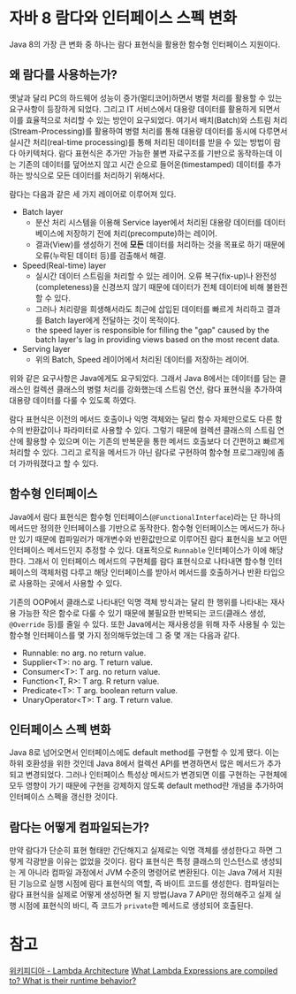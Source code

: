 # 자바 8 람다와 인터페이스 스펙 변화
Java 8의 가장 큰 변화 중 하나는 람다 표현식을 활용한 함수형 인터페이스 지원이다.

## 왜 람다를 사용하는가?
옛날과 달리 PC의 하드웨어 성능이 증가(멀티코어)하면서 병렬 처리를 활용할 수 있는 요구사항이 등장하게 되었다. 그리고 IT 서비스에서 대용량 데이터를 활용하게 되면서 이를
효율적으로 처리할 수 있는 방안이 요구되었다. 여기서 배치(Batch)와 스트림 처리(Stream-Processing)를 활용하여 병렬 처리를 통해 대용량 데이터를 동시에 다루면서
실시간 처리(real-time processing)를 통해 처리된 데이터를 받을 수 있는 방법이 람다 아키텍처다. 람다 표현식은 추가만 가능한 불변 자료구조를 기반으로 동작하는데
이는 기존의 데이터를 덮어쓰지 않고 시간 순으로 들어온(timestamped) 데이터를 추가하는 방식으로 모든 데이터를 처리하기 위해서다.

람다는 다음과 같은 세 가지 레이어로 이루어져 있다.
- Batch layer
  - 분산 처리 시스템을 이용해 Service layer에서 처리된 대용량 데이터를 데이터베이스에 저장하기 전에 처리(precompute)하는 레이어.
  - 결과(View)를 생성하기 전에 **모든** 데이터를 처리하는 것을 목표로 하기 때문에 오류(누락된 데이터 등)를 검출해서 해결.
- Speed(Real-time) layer
  - 실시간 데이터 스트림을 처리할 수 있는 레이어. 오류 복구(fix-up)나 완전성(completeness)을 신경쓰지 않기 때문에 데이터가 전체 데이터에 비해 불완전할 수 있다.
  - 그러나 처리량을 희생해서라도 최근에 삽입된 데이터를 빠르게 처리하고 결과를 Batch layer에게 전달하는 것이 목적이다.
  - the speed layer is responsible for filling the "gap" caused by the batch layer's lag in providing views based on the most recent data.
- Serving layer
  - 위의 Batch, Speed 레이어에서 처리된 데이터를 저장하는 레이어.

위와 같은 요구사항은 Java에게도 요구되었다. 그래서 Java 8에서는 데이터를 담는 클래스인 컬렉션 클래스의 병렬 처리를 강화했는데 스트림 연산, 람다 표현식을 추가하여 대용량 데이터를
다룰 수 있도록 하였다.

람다 표현식은 이전의 메서드 호출이나 익명 객체와는 달리 함수 자체만으로도 다른 함수의 반환값이나 파라미터로 사용할 수 있다. 그렇기 때문에 컬렉션 클래스의 스트림 연산에 활용할 수 있으며
이는 기존의 반복문을 통한 메서드 호출보다 더 간편하고 빠르게 처리할 수 있다. 그리고 로직을 메서드가 아닌 람다로 구현하여 함수형 프로그래밍에 좀 더 가까워졌다고 할 수 있다.

## 함수형 인터페이스
Java에서 람다 표현식은 함수형 인터페이스(`@FunctionalInterface`)라는 단 하나의 메서드만 정의한 인터페이스를 기반으로 동작한다. 함수형 인터페이스는 메서드가 하나만 있기 때문에
컴파일러가 매개변수와 반환값만으로 이루어진 람다 표현식을 보고 어떤 인터페이스 메서드인지 추정할 수 있다. 대표적으로 `Runnable` 인터페이스가 이에 해당한다. 그래서 이 인터페이스 
메서드의 구현체를 람다 표현식으로 나타내면 함수형 인터페이스의 객체처럼 다루고 해당 인터페이스를 받아서 메서드를 호출하거나 반환 타입으로 사용하는 곳에서 사용할 수 있다.

기존의 OOP에서 클래스로 나타내던 익명 객체 방식과는 달리 한 행위를 나타내는 재사용 가능한 작은 함수로 다룰 수 있기 때문에 불필요한 반복되는 코드(클래스 생성, `@Override` 등)를 줄일 수 있다.
또한 Java에서는 재사용성을 위해 자주 사용될 수 있는 함수형 인터페이스를 몇 가지 정의해두었는데 그 중 몇 개는 다음과 같다.
- Runnable: no arg. no return value.
- Supplier<T\>: no arg. T return value.
- Consumer<T\>: T arg. no return value.
- Function<T, R\>: T arg. R return value.
- Predicate<T\>: T arg. boolean return value.
- UnaryOperator<T\>: T arg. T return value.

## 인터페이스 스펙 변화
Java 8로 넘어오면서 인터페이스에도 default method를 구현할 수 있게 됐다. 이는 하위 호환성을 위한 것인데 Java 8에서 컬렉션 API를 변경하면서 많은 메서드가 추가되고 변경되었다.
그러나 인터페이스 특성상 메서드가 변경되면 이를 구현하는 구현체에 모두 영향이 가기 때문에 구현을 강제하지 않도록 default method란 개념을 추가하여 인터페이스 스펙을 갱신한 것이다.
  
## 람다는 어떻게 컴파일되는가?
만약 람다가 단순히 표현 형태만 간단해지고 실제로는 익명 객체를 생성한다고 하면 그렇게 각광받을 이유는 없었을 것이다. 람다 표현식은 특정 클래스의 인스턴스로 생성되는 게 아니라
컴파일 과정에서 JVM 수준의 명령어로 변환된다. 이는 Java 7에서 지원된 기능으로 실행 시점에 람다 표현식의 역할, 즉 바이트 코드를 생성한다. 컴파일러는 람다 표현식을
실제로 어떻게 생성하면 될 지 방법(Java 7 API)만 정의해주고 실제 실행 시점에 표현식의 바디, 즉 코드가 `private`한 메서드로 생성되어 호출된다.

# 참고
[위키피디아 - Lambda Architecture](https://en.wikipedia.org/wiki/Lambda_architecture)
[What Lambda Expressions are compiled to? What is their runtime behavior?](https://www.logicbig.com/tutorials/core-java-tutorial/java-8-enhancements/java-lambda-functional-aspect.html)
